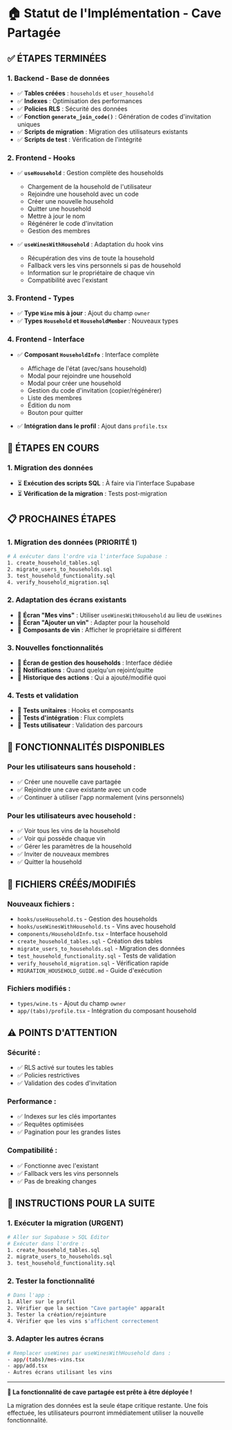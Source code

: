 # 🏠 Statut de l'Implémentation - Cave Partagée

## ✅ **ÉTAPES TERMINÉES**

### 1. **Backend - Base de données**
- ✅ **Tables créées** : `households` et `user_household`
- ✅ **Indexes** : Optimisation des performances
- ✅ **Policies RLS** : Sécurité des données
- ✅ **Fonction `generate_join_code()`** : Génération de codes d'invitation uniques
- ✅ **Scripts de migration** : Migration des utilisateurs existants
- ✅ **Scripts de test** : Vérification de l'intégrité

### 2. **Frontend - Hooks**
- ✅ **`useHousehold`** : Gestion complète des households
  - Chargement de la household de l'utilisateur
  - Rejoindre une household avec un code
  - Créer une nouvelle household
  - Quitter une household
  - Mettre à jour le nom
  - Régénérer le code d'invitation
  - Gestion des membres

- ✅ **`useWinesWithHousehold`** : Adaptation du hook vins
  - Récupération des vins de toute la household
  - Fallback vers les vins personnels si pas de household
  - Information sur le propriétaire de chaque vin
  - Compatibilité avec l'existant

### 3. **Frontend - Types**
- ✅ **Type `Wine` mis à jour** : Ajout du champ `owner`
- ✅ **Types `Household` et `HouseholdMember`** : Nouveaux types

### 4. **Frontend - Interface**
- ✅ **Composant `HouseholdInfo`** : Interface complète
  - Affichage de l'état (avec/sans household)
  - Modal pour rejoindre une household
  - Modal pour créer une household
  - Gestion du code d'invitation (copier/régénérer)
  - Liste des membres
  - Édition du nom
  - Bouton pour quitter

- ✅ **Intégration dans le profil** : Ajout dans `profile.tsx`

## 🔄 **ÉTAPES EN COURS**

### 1. **Migration des données**
- ⏳ **Exécution des scripts SQL** : À faire via l'interface Supabase
- ⏳ **Vérification de la migration** : Tests post-migration

## 📋 **PROCHAINES ÉTAPES**

### 1. **Migration des données (PRIORITÉ 1)**
```bash
# À exécuter dans l'ordre via l'interface Supabase :
1. create_household_tables.sql
2. migrate_users_to_households.sql
3. test_household_functionality.sql
4. verify_household_migration.sql
```

### 2. **Adaptation des écrans existants**
- 🔄 **Écran "Mes vins"** : Utiliser `useWinesWithHousehold` au lieu de `useWines`
- 🔄 **Écran "Ajouter un vin"** : Adapter pour la household
- 🔄 **Composants de vin** : Afficher le propriétaire si différent

### 3. **Nouvelles fonctionnalités**
- 🔄 **Écran de gestion des households** : Interface dédiée
- 🔄 **Notifications** : Quand quelqu'un rejoint/quitte
- 🔄 **Historique des actions** : Qui a ajouté/modifié quoi

### 4. **Tests et validation**
- 🔄 **Tests unitaires** : Hooks et composants
- 🔄 **Tests d'intégration** : Flux complets
- 🔄 **Tests utilisateur** : Validation des parcours

## 🎯 **FONCTIONNALITÉS DISPONIBLES**

### **Pour les utilisateurs sans household :**
- ✅ Créer une nouvelle cave partagée
- ✅ Rejoindre une cave existante avec un code
- ✅ Continuer à utiliser l'app normalement (vins personnels)

### **Pour les utilisateurs avec household :**
- ✅ Voir tous les vins de la household
- ✅ Voir qui possède chaque vin
- ✅ Gérer les paramètres de la household
- ✅ Inviter de nouveaux membres
- ✅ Quitter la household

## 🔧 **FICHIERS CRÉÉS/MODIFIÉS**

### **Nouveaux fichiers :**
- `hooks/useHousehold.ts` - Gestion des households
- `hooks/useWinesWithHousehold.ts` - Vins avec household
- `components/HouseholdInfo.tsx` - Interface household
- `create_household_tables.sql` - Création des tables
- `migrate_users_to_households.sql` - Migration des données
- `test_household_functionality.sql` - Tests de validation
- `verify_household_migration.sql` - Vérification rapide
- `MIGRATION_HOUSEHOLD_GUIDE.md` - Guide d'exécution

### **Fichiers modifiés :**
- `types/wine.ts` - Ajout du champ `owner`
- `app/(tabs)/profile.tsx` - Intégration du composant household

## ⚠️ **POINTS D'ATTENTION**

### **Sécurité :**
- ✅ RLS activé sur toutes les tables
- ✅ Policies restrictives
- ✅ Validation des codes d'invitation

### **Performance :**
- ✅ Indexes sur les clés importantes
- ✅ Requêtes optimisées
- ✅ Pagination pour les grandes listes

### **Compatibilité :**
- ✅ Fonctionne avec l'existant
- ✅ Fallback vers les vins personnels
- ✅ Pas de breaking changes

## 🚀 **INSTRUCTIONS POUR LA SUITE**

### **1. Exécuter la migration (URGENT)**
```bash
# Aller sur Supabase > SQL Editor
# Exécuter dans l'ordre :
1. create_household_tables.sql
2. migrate_users_to_households.sql
3. test_household_functionality.sql
```

### **2. Tester la fonctionnalité**
```bash
# Dans l'app :
1. Aller sur le profil
2. Vérifier que la section "Cave partagée" apparaît
3. Tester la création/rejointure
4. Vérifier que les vins s'affichent correctement
```

### **3. Adapter les autres écrans**
```bash
# Remplacer useWines par useWinesWithHousehold dans :
- app/(tabs)/mes-vins.tsx
- app/add.tsx
- Autres écrans utilisant les vins
```

---

**🎉 La fonctionnalité de cave partagée est prête à être déployée !**

La migration des données est la seule étape critique restante. Une fois effectuée, les utilisateurs pourront immédiatement utiliser la nouvelle fonctionnalité. 